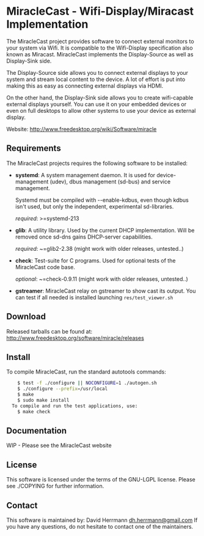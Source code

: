 # MiracleCast - Wifi-Display/Miracast Implementation

The MiracleCast project provides software to connect external monitors to your
system via Wifi. It is compatible to the Wifi-Display specification also known
as Miracast. MiracleCast implements the Display-Source as well as Display-Sink
side.

The Display-Source side allows you to connect external displays to your system
and stream local content to the device. A lot of effort is put into making this
as easy as connecting external displays via HDMI.

On the other hand, the Display-Sink side allows you to create wifi-capable
external displays yourself. You can use it on your embedded devices or even on
full desktops to allow other systems to use your device as external display.

Website:
  http://www.freedesktop.org/wiki/Software/miracle

## Requirements

The MiracleCast projects requires the following software to be installed:
-   **systemd**: A system management daemon. It is used for device-management (udev), 
dbus management (sd-bus) and service management.

    Systemd must be compiled with --enable-kdbus, even though kdbus isn't used, 
but only the independent, experimental sd-libraries.

    *required*: >=systemd-213

-   **glib**: A utility library. Used by the current DHCP implementation. Will be 
removed once sd-dns gains DHCP-server capabilities.

    *required*: ~=glib2-2.38 (might work with older releases, untested..)

-   **check**: Test-suite for C programs. Used for optional tests of the MiracleCast 
code base.

    *optional*: ~=check-0.9.11 (might work with older releases, untested..)

-   **gstreamer**: MiracleCast relay on gstreamer to show cast its output. You can test if
all needed is installed launching `res/test_viewer.sh`

## Download

  Released tarballs can be found at:
    http://www.freedesktop.org/software/miracle/releases

## Install

  To compile MiracleCast, run the standard autotools commands:

```bash
    $ test -f ./configure || NOCONFIGURE=1 ./autogen.sh
    $ ./configure --prefix=/usr/local
    $ make
    $ sudo make install
  To compile and run the test applications, use:
    $ make check
```

## Documentation

  WIP - Please see the MiracleCast website

## License

  This software is licensed under the terms of the GNU-LGPL license. Please see
  ./COPYING for further information.

## Contact

  This software is maintained by:
    David Herrmann <dh.herrmann@gmail.com>
  If you have any questions, do not hesitate to contact one of the maintainers.

